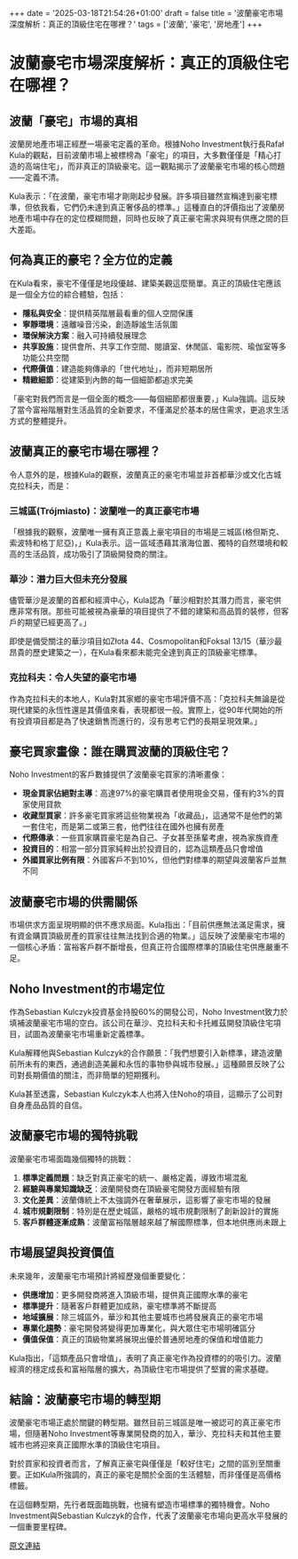 +++
date = '2025-03-18T21:54:26+01:00'
draft = false
title = '波蘭豪宅市場深度解析：真正的頂級住宅在哪裡？'
tags = ['波蘭', '豪宅', '房地產']
+++

# 波蘭豪宅市場深度解析：真正的頂級住宅在哪裡？

## 波蘭「豪宅」市場的真相

波蘭房地產市場正經歷一場豪宅定義的革命。根據Noho Investment執行長Rafał Kula的觀點，目前波蘭市場上被標榜為「豪宅」的項目，大多數僅僅是「精心打造的高端住宅」，而非真正的頂級豪宅。這一觀點揭示了波蘭豪宅市場的核心問題——定義不清。

Kula表示：「在波蘭，豪宅市場才剛剛起步發展。許多項目雖然宣稱達到豪宅標準，但依我看，它們仍未達到真正奢侈品的標準。」這種直白的評價指出了波蘭房地產市場中存在的定位模糊問題，同時也反映了真正豪宅需求與現有供應之間的巨大差距。

## 何為真正的豪宅？全方位的定義

在Kula看來，豪宅不僅僅是地段優越、建築美觀這麼簡單。真正的頂級住宅應該是一個全方位的綜合體驗，包括：

- **隱私與安全**：提供精英階層最看重的個人空間保護
- **寧靜環境**：遠離噪音污染，創造靜謐生活氛圍
- **環保解決方案**：融入可持續發展理念
- **共享設施**：提供會所、共享工作空間、閱讀室、休閒區、電影院、瑜伽室等多功能公共空間
- **代際價值**：建造能夠傳承的「世代地址」，而非短期居所
- **精緻細節**：從建築到內飾的每一個細節都追求完美

「豪宅對我們而言是一個全面的概念——每個細節都很重要，」Kula強調。這反映了當今富裕階層對生活品質的全新要求，不僅滿足於基本的居住需求，更追求生活方式的整體提升。

## 波蘭真正的豪宅市場在哪裡？

令人意外的是，根據Kula的觀察，波蘭真正的豪宅市場並非首都華沙或文化古城克拉科夫，而是：

### 三城區(Trójmiasto)：波蘭唯一的真正豪宅市場

「根據我的觀察，波蘭唯一擁有真正意義上豪宅項目的市場是三城區(格但斯克、索波特和格丁尼亞)，」Kula表示。這一區域憑藉其濱海位置、獨特的自然環境和較高的生活品質，成功吸引了頂級開發商的關注。

### 華沙：潛力巨大但未充分發展

儘管華沙是波蘭的首都和經濟中心，Kula認為「華沙相對於其潛力而言，豪宅供應非常有限。那些可能被視為豪華的項目提供了不錯的建築和高品質的裝修，但客戶的期望已經更高了。」

即使是備受關注的華沙項目如Złota 44、Cosmopolitan和Foksal 13/15（華沙最昂貴的歷史建築之一），在Kula看來都未能完全達到真正的頂級豪宅標準。

### 克拉科夫：令人失望的豪宅市場

作為克拉科夫的本地人，Kula對其家鄉的豪宅市場評價不高：「克拉科夫無論是從現代建築的永恆性還是其價值來看，表現都很一般。實際上，從90年代開始的所有投資項目都是為了快速銷售而進行的，沒有思考它們的長期呈現效果。」

## 豪宅買家畫像：誰在購買波蘭的頂級住宅？

Noho Investment的客戶數據提供了波蘭豪宅買家的清晰畫像：

- **現金買家佔絕對主導**：高達97%的豪宅購買者使用現金交易，僅有約3%的買家使用貸款
- **收藏型買家**：許多豪宅買家將這些物業視為「收藏品」，這通常不是他們的第一套住宅，而是第二或第三套，他們往往在國外也擁有房產
- **代際傳承**：一些買家購買豪宅是為自己、子女甚至孫輩考慮，視為家族資產
- **投資目的**：相當一部分買家純粹出於投資目的，認為這類產品只會增值
- **外國買家比例有限**：外國客戶不到10%，但他們對標準的期望與波蘭客戶並無不同

## 波蘭豪宅市場的供需關係

市場供求方面呈現明顯的供不應求局面。Kula指出：「目前供應無法滿足需求，擁有資金購買頂級房產的買家往往無法找到合適的物業。」這反映了波蘭豪宅市場的一個核心矛盾：富裕客戶群不斷增長，但真正符合國際標準的頂級住宅供應嚴重不足。

## Noho Investment的市場定位

作為Sebastian Kulczyk投資基金持股60%的開發公司，Noho Investment致力於填補波蘭豪宅市場的空白。該公司在華沙、克拉科夫和卡托維茲開發頂級住宅項目，試圖為波蘭豪宅市場重新定義標準。

Kula解釋他與Sebastian Kulczyk的合作願景：「我們想要引入新標準，建造波蘭前所未有的東西，通過創造美麗和永恆的事物參與城市發展。」這種願景反映了公司對長期價值的關注，而非簡單的短期獲利。

Kula甚至透露，Sebastian Kulczyk本人也將入住Noho的項目，這顯示了公司對自身產品品質的自信。

## 波蘭豪宅市場的獨特挑戰

波蘭豪宅市場面臨幾個獨特的挑戰：

1. **標準定義問題**：缺乏對真正豪宅的統一、嚴格定義，導致市場混亂
2. **經驗與專業知識缺乏**：波蘭開發商在頂級豪宅開發方面經驗有限
3. **文化差異**：波蘭傳統上不太強調外在奢華展示，這影響了豪宅市場的發展
4. **城市規劃限制**：特別是在歷史城區，嚴格的城市規劃限制了創新設計的實施
5. **客戶群體逐漸成熟**：波蘭富裕階層越來越了解國際標準，但本地供應尚未跟上

## 市場展望與投資價值

未來幾年，波蘭豪宅市場預計將經歷幾個重要變化：

- **供應增加**：更多開發商將進入頂級市場，提供真正國際水準的豪宅
- **標準提升**：隨著客戶群體更加成熟，豪宅標準將不斷提高
- **地域擴展**：除三城區外，華沙和其他主要城市也將發展真正的豪宅市場
- **專業化趨勢**：豪宅開發將變得更加專業化，與大眾住宅市場明確區分
- **價值保值**：真正的頂級物業將展現出優於普通房地產的保值和增值能力

Kula指出，「這類產品只會增值」，表明了真正豪宅作為投資標的的吸引力。波蘭經濟的穩定成長和富裕階層的擴大，為頂級住宅市場提供了堅實的需求基礎。

## 結論：波蘭豪宅市場的轉型期

波蘭豪宅市場正處於關鍵的轉型期。雖然目前三城區是唯一被認可的真正豪宅市場，但隨著Noho Investment等專業開發商的加入，華沙、克拉科夫和其他主要城市也將迎來真正國際水準的頂級住宅項目。

對於買家和投資者而言，了解真正豪宅與僅僅是「較好住宅」之間的區別至關重要。正如Kula所強調的，真正的豪宅是關於全面的生活體驗，而非僅僅是高價格標籤。

在這個轉型期，先行者既面臨挑戰，也擁有塑造市場標準的獨特機會。Noho Investment與Sebastian Kulczyk的合作，代表了波蘭豪宅市場向更高水平發展的一個重要里程碑。



[原文連結](https://www.forbes.pl/nieruchomosci/rafal-kula-noho-investment-mieszkania-luksusowe-rynku-premium-tak-naprawde-w-polsce/fp03z3n)

